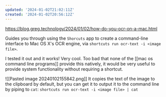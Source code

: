 ```yaml
---
updated: '2024-01-02T21:02:11Z'
created: '2024-01-02T20:56:12Z'
---
```

https://blog.greg.technology/2024/01/02/how-do-you-ocr-on-a-mac.html

Guides you through using the `Shorcuts` app to create a command-line interface to Mac OS X's OCR engine, via `shortcuts run ocr-text -i <image file>`.

I tested it out and it works! Very cool. Too bad that none of the [[mac os command line programs]] provide this natively, it would be very useful to provide system functionality without requiring a shortcut.

![[Pasted image 20240102155842.png]]
It copies the text of the image to the clipboard by default, but you can get it to output it to the command line by piping to `cat`: `shortcuts run ocr-text -i <image file> | cat`